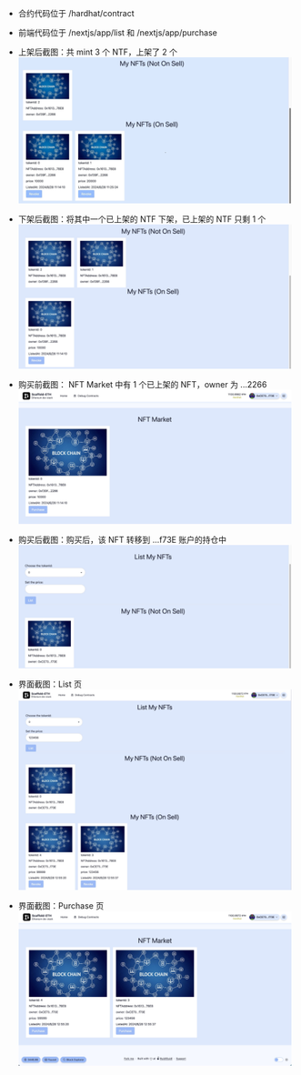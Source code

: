 - 合约代码位于 /hardhat/contract
- 前端代码位于 /nextjs/app/list 和 /nextjs/app/purchase

- 上架后截图：共 mint 3 个 NTF，上架了 2 个
![上架后](screenshots/上架后.jpg)

- 下架后截图：将其中一个已上架的 NTF 下架，已上架的 NTF 只剩 1 个
![下架后](screenshots/下架后.jpg)

- 购买前截图： NFT Market 中有 1 个已上架的 NFT，owner 为 ...2266
![购买前](screenshots/购买前.jpg)

- 购买后截图：购买后，该 NFT 转移到 ...f73E 账户的持仓中
![购买后](screenshots/购买后.jpg)

- 界面截图：List 页
![List](screenshots/list.jpg)

- 界面截图：Purchase 页
![界面截图：Purchase](screenshots/purchase.jpg)